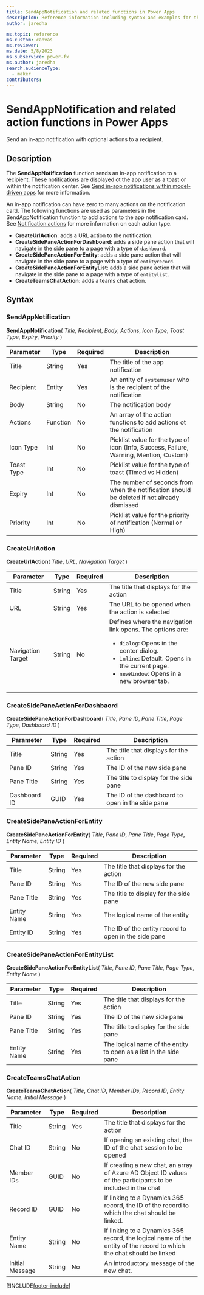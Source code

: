 ```yaml
---
title: SendAppNotification and related functions in Power Apps
description: Reference information including syntax and examples for the SendAppNotification, CreateUrlAction, CreateSidePaneActionForDashboard, CreateSidePaneActionForEntity, CreateSidePaneActionForEntityList, and CreateTeamsChatAction functions in Power Apps.
author: jaredha

ms.topic: reference
ms.custom: canvas
ms.reviewer: 
ms.date: 5/8/2023
ms.subservice: power-fx
ms.author: jaredha
search.audienceType:
  - maker
contributors:
---
```


# SendAppNotification and related action functions in Power Apps

Send an in-app notification with optional actions to a recipient.  

## Description

The **SendAppNotification** function sends an in-app notification to a recipient. These notifications are displayed ot the app user as a toast or within the notification center. See [Send in-app notifications within model-driven apps](https://learn.microsoft.com/en-us/power-apps/developer/model-driven-apps/clientapi/send-in-app-notifications.md) for more information.

An in-app notification can have zero to many actions on the notification card. The following functions are used as parameters in the SendAppNotification function to add actions to the app notification card. See [Notification actions](https://review.learn.microsoft.com/en-us/power-apps/developer/model-driven-apps/clientapi/send-in-app-notifications?branch=jaredha-appnotificationapi&tabs=powerfx%2Csdk2%2Cwebapi3%2Cpowerfx4%2Cwebapi5%2Cwebapi6#notification-actions) for more information on each action type.
- **CreateUrlAction**: adds a URL action to the notification.
- **CreateSidePaneActionForDashboard**: adds a side pane action that will navigate in the side pane to a page with a type of `dashboard`.
- **CreateSidePaneActionForEntity**: adds a side pane action that will navigate in the side pane to a page with a type of `entityrecord`.
- **CreateSidePaneActionForEntityList**: adds a side pane action that will navigate in the side pane to a page with a type of `entitylist`.
- **CreateTeamsChatAction**: adds a teams chat action.

## Syntax

### SendAppNotification 

**SendAppNotification**( _Title_, _Recipient_, _Body_, _Actions_, _Icon Type_, _Toast Type_, _Expiry_, _Priority_ ) 

| Parameter | Type | Required | Description |
| --------- | ---- | -------- | ----------- |
| Title | String | Yes | The title of the app notification |
| Recipient | Entity | Yes | An entity of `systemuser` who is the recipient of the notification |
| Body | String | No | The notification body |
| Actions | Function | No | An array of the action functions to add actions ot the notification |
| Icon Type | Int | No | Picklist value for the type of icon (Info, Success, Failure, Warning, Mention, Custom) | 
| Toast Type | Int | No | Picklist value for the type of toast (Timed vs Hidden) |
| Expiry | Int | No | The number of seconds from when the notification should be deleted if not already dismissed |
| Priority | Int | No | Picklist value for the priority of notification (Normal or High) |

### CreateUrlAction

**CreateUrlAction**( _Title_, _URL_, _Navigation Target_ )

| Parameter | Type | Required | Description |
| --------- | ---- | -------- | ----------- |
| Title | String | Yes | The title that displays for the action |
| URL | String | Yes | The URL to be opened when the action is selected |
| Navigation Target | String | No | Defines where the navigation link opens. The options are: <br><ul><li>`dialog`: Opens in the center dialog.</li><li>`inline`: Default. Opens in the current page.</li><li>`newWindow`: Opens in a new browser tab.</li></ul> | 

### CreateSidePaneActionForDashbaord

**CreateSidePaneActionForDashboard**( _Title_, _Pane ID_, _Pane Title_, _Page Type_, _Dashboard ID_ ) 

| Parameter | Type | Required | Description |
| --------- | ---- | -------- | ----------- |
| Title | String | Yes | The title that displays for the action |
| Pane ID | String | Yes | The ID of the new side pane |
| Pane Title | String | Yes | The title to display for the side pane |
| Dashboard ID | GUID | Yes | The ID of the dashboard to open in the side pane |

### CreateSidePaneActionForEntity

**CreateSidePaneActionForEntity**( _Title_, _Pane ID_, _Pane Title_, _Page Type_, _Entity Name_, _Entity ID_ ) 

| Parameter | Type | Required | Description |
| --------- | ---- | -------- | ----------- |
| Title | String | Yes | The title that displays for the action |
| Pane ID | String | Yes | The ID of the new side pane |
| Pane Title | String | Yes | The title to display for the side pane |
| Entity Name | String | Yes | The logical name of the entity |
| Entity ID | String | Yes | The ID of the entity record to open in the side pane |

### CreateSidePaneActionForEntityList

**CreateSidePaneActionForEntityList**( _Title_, _Pane ID_, _Pane Title_, _Page Type_, _Entity Name_  ) 

| Parameter | Type | Required | Description |
| --------- | ---- | -------- | ----------- |
| Title | String | Yes | The title that displays for the action |
| Pane ID | String | Yes | The ID of the new side pane |
| Pane Title | String | Yes | The title to display for the side pane |
| Entity Name | String | Yes | The logical name of the entity to open as a list in the side pane |

### CreateTeamsChatAction

**CreateTeamsChatAction**( _Title_, _Chat ID_, _Member IDs_, _Record ID_, _Entity Name_, _Initial Message_ ) 

| Parameter | Type | Required | Description |
| --------- | ---- | -------- | ----------- |
| Title | String | Yes | The title that displays for the action |
| Chat ID | String | No | If opening an existing chat, the ID of the chat session to be opened |
| Member IDs | GUID | No | If creating a new chat, an array of Azure AD Object ID values of the participants to be included in the chat |
| Record ID | GUID | No | If linking to a Dynamics 365 record, the ID of the record to which the chat should be linked. |
| Entity Name | String | No | If linking to a Dynamics 365 record, the logical name of the entity of the record to which the chat should be linked |
| Initial Message | String | No | An introductory message of the new chat. |


[!INCLUDE[footer-include](../../includes/footer-banner.md)]

